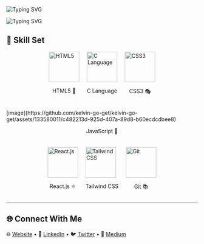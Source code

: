 ![Typing SVG](https://readme-typing-svg.demolab.com?font=Fira+Code&pause=1000&width=500&lines=👋Hey!😉+Welcome+To+Kelvin's+Space+Here😎.+;I'm+an+Interactive+Developer👌.+;Specializing+in+Software+Engineering👨‍💻.)

![Typing SVG](https://readme-typing-svg.demolab.com?font=Fira+Code&pause=1000&width=500&lines=Code+architect+weaving+dreams+into+reality.+I+don't+just+write+code;I+sculpt+it+with+intention.+An+advocate+for+clean,+scalable,+and+modular+solutions.+Open-source+enthusiast+with+a+love+for+contributing+to+impactful+projects.+When+I'm+not+pushing+commits,+you'll+find+me+exploring+the+realms+of+technology,+always+seeking+the+next+challenge+to+conquer)

## 🚀 Skill Set

<div style="display: flex; flex-wrap: wrap; justify-content: center; gap: 20px;">
  <div>
    <img src="https://your-image-link-for-HTML5" alt="HTML5" height="80">
    <p align="center">HTML5 🎨</p>
  </div>
  <div>
    <img src="https://your-image-link-for-C-language" alt="C Language" height="80">
    <p align="center">C Language</p>
  </div>
  <div>
    <img src="https://your-image-link-for-CSS3" alt="CSS3" height="80">
    <p align="center">CSS3 🎭</p>
  </div>
  <div>
    [image](https://github.com/kelvin-go-get/kelvin-go-get/assets/133580011/c482213d-925d-407a-89d8-b60ecdcdbee8)
    <p align="center">JavaScript 🚀</p>
  </div>
  <div>
    <img src="https://your-image-link-for-React.js" alt="React.js" height="80">
    <p align="center">React.js ⚛️</p>
  </div>
  <div>
    <img src="https://your-image-link-for-Tailwind-CSS" alt="Tailwind CSS" height="80">
    <p align="center">Tailwind CSS</p>
  </div>
  <div>
    <img src="https://your-image-link-for-Git" alt="Git" height="80">
    <p align="center">Git 📚</p>
  </div>
</div>

---

## 🌐 Connect With Me

🌐 [Website](https://6496e67cdf9c3f5738a94346--kelvin-njuiri.netlify.app/) •
📱 [LinkedIn](https://www.linkedin.com/in/kelvin-njuiri/) •
🐦 [Twitter](https://twitter.com/k_njuiri) •
📝 [Medium](https://medium.com/@knjuiri)
